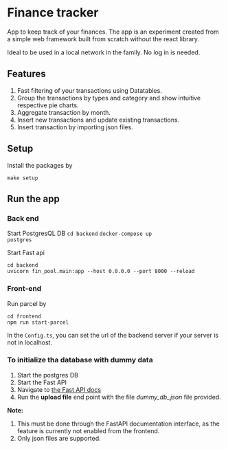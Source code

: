 # Finance tracker

App to keep track of your finances.
The app is an experiment created from a simple web framework built from scratch without the react library.

Ideal to be used in a local network in the family. No log in is needed.

## Features
1. Fast filtering of your transactions using Datatables.
2. Group the transactions by types and category and show intuitive respective pie charts.
3. Aggregate transaction by month.
4. Insert new transactions and update existing transactions.
5. Insert transaction by importing json files.

## Setup

Install the packages by

<code>make setup</code>

## Run the app

### Back end
Start PostgresQL DB
<code>cd backend</code>
<code>docker-compose up postgres</code>

Start Fast api
```shell
cd backend
uvicorn fin_pool.main:app --host 0.0.0.0 --port 8000 --reload
```

### Front-end

Run parcel by
```shell
cd frontend
npm run start-parcel
```
In the <code>Config.ts</code>, you can set the url of the backend server if your server is not in localhost.

### To initialize tha database with dummy data
1. Start the postgres DB
2. Start the Fast API
3. Navigate to [the Fast API docs](http://0.0.0.0:8000/docs)
4. Run the <b>upload file</b> end point with the file <i>dummy_db_json</i> file provided.

<b>Note:</b> 
1. This must be done through the FastAPI documentation interface, as the feature is currently not enabled from the frontend.
2. Only json files are supported.

